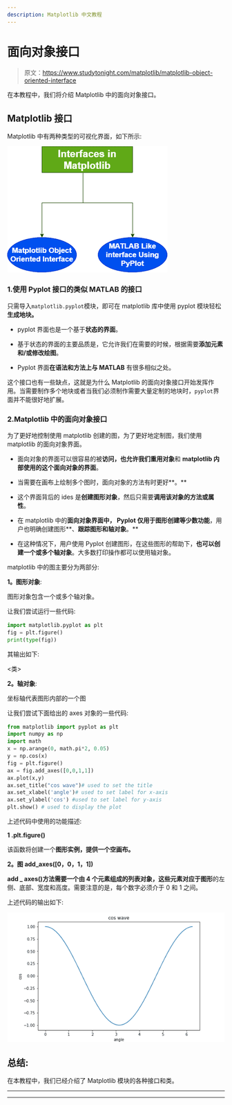 ```yaml
---
description: Matplotlib 中文教程
---
```


# 面向对象接口

> 原文：<https://www.studytonight.com/matplotlib/matplotlib-object-oriented-interface>

在本教程中，我们将介绍 Matplotlib 中的面向对象接口。

## Matplotlib 接口

Matplotlib 中有两种类型的可视化界面，如下所示:

![matplotlib Interfaces](img/49e18eb541f0d914cb7ff5c50c238c3a.png)

### 1.使用 Pyplot 接口的类似 MATLAB 的接口

只需导入`matplotlib.pyplot`模块，即可在 matplotlib 库中使用 pyplot 模块轻松**生成地块。**

*   pyplot 界面也是一个基于**状态的界面**。

*   基于状态的界面的主要品质是，它允许我们在需要的时候，根据需要**添加元素和/或修改绘图**。

*   Pyplot 界面**在语法和方法上与 MATLAB** 有很多相似之处。

这个接口也有一些缺点，这就是为什么 Matplotlib 的面向对象接口开始发挥作用。当需要制作多个地块或者当我们必须制作需要大量定制的地块时，`pyplot`界面并不能很好地扩展。

### 2.Matplotlib 中的面向对象接口

为了更好地控制使用 matplotlib 创建的图，为了更好地定制图，我们使用 matplotlib 的面向对象界面。

*   面向对象的界面可以很容易的被**访问，也允许我们重用对象**和 **matplotlib 内部使用的这个面向对象的界面**。

*   当需要在画布上绘制多个图时，面向对象的方法有时更好**。**

*   这个界面背后的 ides 是**创建图形对象**，然后只需要**调用该对象的方法或属性**。

*   在 matplotlib 中的**面向对象界面中， **Pyplot** 仅用于图形创建等少数功能**，用户也明确创建图形**、**跟踪图形和轴对象**。**

*   在这种情况下，用户使用 Pyplot 创建图形，在这些图形的帮助下，**也可以创建一个或多个轴对象**。大多数打印操作都可以使用轴对象。

matplotlib 中的图主要分为两部分:

**1。图形对象**:

图形对象包含一个或多个轴对象。

让我们尝试运行一些代码:

```py
import matplotlib.pyplot as plt
fig = plt.figure()
print(type(fig))
```

其输出如下:

<类>

**2。轴对象**:

坐标轴代表图形内部的一个图

让我们尝试下面给出的 axes 对象的一些代码:

```py
from matplotlib import pyplot as plt
import numpy as np
import math
x = np.arange(0, math.pi*2, 0.05)
y = np.cos(x)
fig = plt.figure()
ax = fig.add_axes([0,0,1,1])
ax.plot(x,y)
ax.set_title("cos wave")# used to set the title
ax.set_xlabel('angle')# used to set label for x-axis
ax.set_ylabel('cos') #used to set label for y-axis
plt.show() # used to display the plot
```

上述代码中使用的功能描述:

**1 .plt.figure()**

该函数将创建一个**图形实例，提供一个空画布。**

**2。图 add_axes([0，0，1，1])**

**add _ axes()**方法需要一个由 4 个元素组成的**列表对象，这些元素对应于图形**的左侧、底部、宽度和高度。需要注意的是，每个数字必须介于 0 和 1 之间。

上述代码的输出如下:

![](img/7c24e551d5f0667236f4b7b136334cda.png)

## 总结:

在本教程中，我们已经介绍了 Matplotlib 模块的各种接口和类。

* * *

* * *